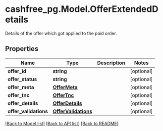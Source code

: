 # cashfree_pg.Model.OfferExtendedDetails
Details of the offer which got applied to the paid order.

## Properties

Name | Type | Description | Notes
------------ | ------------- | ------------- | -------------
**offer_id** | **string** |  | [optional] 
**offer_status** | **string** |  | [optional] 
**offer_meta** | [**OfferMeta**](OfferMeta.md) |  | [optional] 
**offer_tnc** | [**OfferTnc**](OfferTnc.md) |  | [optional] 
**offer_details** | [**OfferDetails**](OfferDetails.md) |  | [optional] 
**offer_validations** | [**OfferValidations**](OfferValidations.md) |  | [optional] 

[[Back to Model list]](../README.md#documentation-for-models) [[Back to API list]](../README.md#documentation-for-api-endpoints) [[Back to README]](../README.md)

